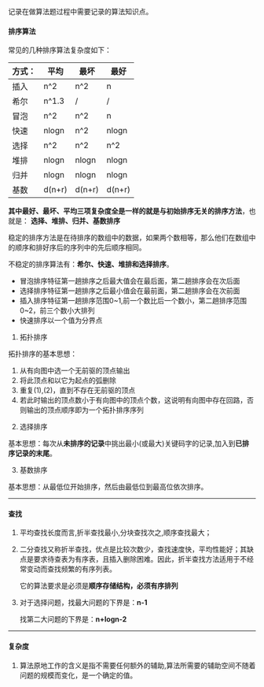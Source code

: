 记录在做算法题过程中需要记录的算法知识点。

#### 排序算法

常见的几种排序算法复杂度如下：

| 方式：  | 平均     | 最坏     | 最好     |
| ---- | ------ | ------ | ------ |
| 插入   | n^2    | n^2    | n      |
| 希尔   | n^1.3  | /      | /      |
| 冒泡   | n^2    | n^2    | n      |
| 快速   | nlogn  | n^2    | nlogn  |
| 选择   | n^2    | n^2    | n^2    |
| 堆排   | nlogn  | nlogn  | nlogn  |
| 归并   | nlogn  | nlogn  | nlogn  |
| 基数   | d(n+r) | d(n+r) | d(n+r) |


**其中最好、最坏、平均三项复杂度全是一样的就是与初始排序无关的排序方法**，也就是：
**选择、堆排、归并、基数排序**

稳定的排序方法是在待排序的数组中的数据，如果两个数相等，那么他们在数组中的顺序和排好序后的序列中的先后顺序相同。

不稳定的排序算法有：**希尔、快速、堆排和选择排序**。

* 冒泡排序特征第一趟排序之后最大值会在最后面，第二趟排序会在次后面
* 选择排序特征第一趟排序之后最小值会在最前面，第二趟排序会在次前面
* 插入排序特征第一趟排序范围0~1,前一个数比后一个数小，第二趟排序范围0~2，前三个数小大排列
* 快速排序以一个值为分界点

1. 拓扑排序

拓扑排序的基本思想：
1) 从有向图中选一个无前驱的顶点输出
2) 将此顶点和以它为起点的弧删除
3) 重复(1),(2)，直到不存在无前驱的顶点
4) 若此时输出的顶点数小于有向图中的顶点个数，这说明有向图中存在回路，否则输出的顶点顺序即为一个拓扑排序序列

2. 选择排序

基本思想：每次从**未排序的记录**中挑出最小(或最大)关键码字的记录,加入到**已排序记录的末尾**。

3. 基数排序

基本思想：从最低位开始排序，然后由最低位到最高位依次排序。

---
#### 查找

1. 平均查找长度而言,折半查找最小,分块查找次之,顺序查找最大；

2. 二分查找又称折半查找，优点是比较次数少，查找速度快，平均性能好；其缺点是要求待查表为有序表，且插入删除困难。因此，折半查找方法适用于不经常变动而查找频繁的有序列表。

   它的算法要求是必须是**顺序存储结构，必须有序排列**

3. 对于选择问题，找最大问题的下界是：**n-1**

   找第二大问题的下界是：**n+logn-2**




---
#### 复杂度

1. 算法原地工作的含义是指不需要任何额外的辅助,算法所需要的辅助空间不随着问题的规模而变化，是一个确定的值。